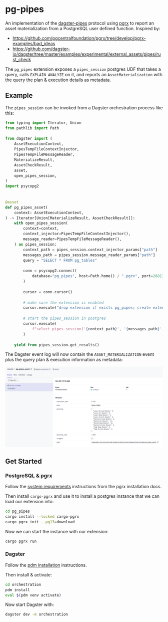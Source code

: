 # pg-pipes

An implementation of the [dagster-pipes](https://docs.dagster.io/concepts/dagster-pipes) protocol using [pgrx](https://github.com/pgcentralfoundation/pgrx) to report an asset materialization from a PostgreSQL user defined function. Inspired by:
* https://github.com/pgcentralfoundation/pgrx/tree/develop/pgrx-examples/bad_ideas
* https://github.com/dagster-io/dagster/tree/master/examples/experimental/external_assets/pipes/rust_check

The `pg_pipes` extension exposes a `pipes_session` postgres UDF that takes a query, calls `EXPLAIN ANALYZE` on it, and reports an `AssetMaterialization` with the query the plan & execution details as metadata.

## Example

The `pipes_session` can be invoked from a Dagster orchestration process like this:

```python
from typing import Iterator, Union
from pathlib import Path

from dagster import (
    AssetExecutionContext,
    PipesTempFileContextInjector,
    PipesTempFileMessageReader,
    MaterializeResult,
    AssetCheckResult,
    asset,
    open_pipes_session,
)
import psycopg2


@asset
def pg_pipes_asset(
    context: AssetExecutionContext,
) -> Iterator[Union[MaterializeResult, AssetCheckResult]]:
    with open_pipes_session(
        context=context,
        context_injector=PipesTempFileContextInjector(),
        message_reader=PipesTempFileMessageReader(),
    ) as pipes_session:
        context_path = pipes_session.context_injector_params["path"]
        messages_path = pipes_session.message_reader_params["path"]
        query = "SELECT * FROM pg_tables"

        conn = psycopg2.connect(
            database="pg_pipes", host=Path.home() / ".pgrx", port=28813
        )

        cursor = conn.cursor()

        # make sure the extension is enabled
        cursor.execute("drop extension if exists pg_pipes; create extension pg_pipes;")

        # start the pipes_session in postgres
        cursor.execute(
            f"select pipes_session('{context_path}', '{messages_path}', '{query}');"
        )

    yield from pipes_session.get_results()
```

The Dagster event log will now contain the `ASSET_MATERIALIZATION` event plus the query plan & execution information as metadata:

![image](./img/asset.png)

## Get Started

### PostgreSQL & pgrx

Follow the [system requirements](https://github.com/pgcentralfoundation/pgrx?tab=readme-ov-file#system-requirements) instructions from the pgrx installation docs.

Then install `cargo-pgrx` and use it to install a postgres instance that we can load our extension into:
```bash
cd pg_pipes
cargo install --locked cargo-pgrx
cargo pgrx init --pg13=download
```

Now we can start the instance with our extension:
```bash
cargo pgrx run
```

### Dagster

Follow the [pdm installation](https://pdm-project.org/en/latest/#installation) instructions.

Then install & activate:
```bash
cd orchestration
pdm install
eval $(pdm venv activate)
```

Now start Dagster with:
```bash
dagster dev -m orchestration 
```
